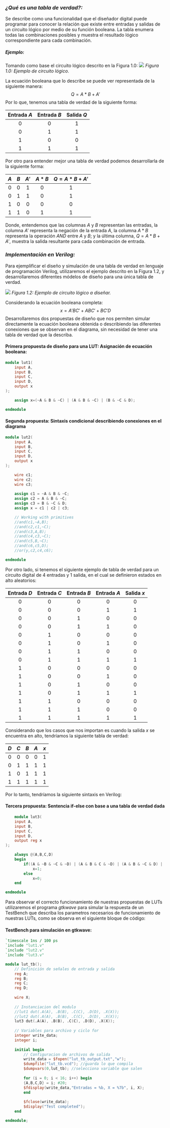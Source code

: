 ### _¿Qué es una **tabla de verdad**?:_
Se describe como una funcionalidad que el diseñador digital puede programar para conocer la relación que existe entre entradas y salidas de un circuito lógico por medio de su función booleana. La tabla enumera todas las combinaciones posibles y muestra el resultado lógico correspondiente para cada combinación.

##### _Ejemplo:_
Tomando como base el circuito lógico descrito en la Figura 1.0:
![](https://nandland.com/articles/images/boolean-algebra-equation-logic-gates2.png)
_Figura 1.0: Ejemplo de circuito lógico_.

La ecuación booleana que lo describe se puede ver representada de la siguiente manera: 
$$
Q=A*B+A'
$$
Por lo que, tenemos una tabla de verdad de la siguiente forma:

|Entrada $A$|Entrada $B$|Salida $Q$|
|:-------:|:-------:|:------:|
|0|0|1|
|0|1|1|
|1|0|0|
|1|1|1|

Por otro para entender mejor una tabla de verdad podemos desarrollarla de la siguiente forma:

|$A$|$B$|$A'$|$A*B$|$Q=A*B+A'$|
|:-:|:-:|:--:|:--:|:---:|
|0|0|1|0|1|
|0|1|1|0|1|
|1|0|0|0|0|
|1|1|0|1|1|

Donde, entendemos que las columnas $A$ y $B$ representan las entradas, la columna $A'$ representa la negación de la entrada $A$, la columna $A*B$ representa la operación _AND_ entre $A$ y $B$; y la última columna, $Q=A*B+A'$, muestra la salida resultante para cada combinación de entrada. 

### _Implementación en Verilog:_

Para ejemplificar el diseño y simulación de una tabla de verdad en lenguaje de programación Verilog, utilizaremos el ejemplo descrito en la Figura 1.2, y desarrollaremos diferentes módelos de diseño para una única tabla de verdad. 

![](https://cursos.clavijero.edu.mx/cursos/148_ac/modulo2/contenidos/imagenes/tema2.3/10_Ejemplo_diagrama_logico.jpg)
_Figura 1.2: Ejemplo de circuito lógico a diseñar._

Considerando la ecuación booleana completa: 
$$
x=A'BC'+ABC'+BC'D
$$
Desarrollaremos dos propuestas de diseño que nos permiten simular directamente la ecuación booleana obtenida o describiendo las diferentes conexiones que se observan en el diagrama, sin necesidad de tener una tabla de verdad que la describa. 

#### Primera propuesta de diseño para una LUT: Asignación de ecuación booleana:

```verilog
module lut1(
	input A,
	input B,
	input C,
	input D,
	output x
);

	assign x=(~A & B & ~C) | (A & B & ~C) | (B & ~C & D);

endmodule
```

#### Segunda propuesta: Sintaxis condicional describiendo conexiones en el diagrama

```verilog
module lut2(
	input A,
	input B,
	input C,
	input D,
	output x
);

	wire c1;
	wire c2;
	wire c3;
	
	assign c1 = ~A & B & ~C;
	assign c2 = A & B & ~C;
	assign c3 = B & ~C & D;
	assign x = c1 | c2 | c3;

	// Working with primitives
	//and(c1,~A,B);
	//and(c2,c1,~C);
	//and(c3,A,B);
	//and(c4,c3,~C);
	//and(c5,B,~C);
	//and(c6,c5,D);
	//or(y,c2,c4,c6);

endmodule
```

Por otro lado, si tenemos el siguiente ejemplo de tabla de verdad para un circuito digital de 4 entradas y 1 salida, en el cual se definieron estados en alto aleatorios:

|Entrada $D$|Entrada $C$|Entrada $B$|Entrada $A$|Salida $x$|
|:-:|:-:|:-:|:-:|:-:|
|0|0|0|0|0|
|0|0|0|1|1|
|0|0|1|0|0|
|0|0|1|1|0|
|0|1|0|0|0|
|0|1|0|1|0|
|0|1|1|0|0|
|0|1|1|1|1|
|1|0|0|0|0|
|1|0|0|1|0|
|1|0|1|0|0|
|1|0|1|1|1|
|1|1|0|0|0|
|1|1|1|0|0|
|1|1|1|1|1|

Considerando que los casos que nos importan es cuando la salida $x$ se encuentra en alto, tendríamos la siguiente tabla de verdad:

|$D$|$C$|$B$|$A$|$x$|
|:-:|:-:|:-:|:-:|:-:|
|0|0|0|0|1|
|0|1|1|1|1|
|1|0|1|1|1|
|1|1|1|1|1|

Por lo tanto, tendríamos la siguiente sintaxis en Verilog:

#### Tercera propuesta: Sentencia if-else con base a una tabla de verdad dada

```verilog
	module lut3(
	input A,
	input B,
	input C,
	input D,
	output reg x
);

	always @(A,B,C,D)
	begin
		if((A & ~B & ~C & ~D) | (A & B & C & ~D) | (A & B & ~C & D) | (A & B & C & D))
			x=1;
		else
			x=0;
	end

endmodule
```

Para observar el correcto funcionamiento de nuestras propuestas de LUTs utilizaremos el programa _gtkwave_ para simular la respuesta de un TestBench que describa los parametros necesarios de funcionamiento de nuestras LUTs, como se observa en el siguiente bloque de código:

#### TestBench para simulación en gtkwave:

```verilog
`timescale 1ns / 100 ps
`include "lut1.v"
`include "lut2.v"
`include "lut3.v"

module lut_tb();
	// Definición de señales de entrada y salida
	reg A;
	reg B;
	reg C;
	reg D;
	
	wire X;
	
	// Instanciacion del modulo
	//lut1 dut(.A(A), .B(B), .C(C), .D(D), .X(X));
	//lut2 dut(.A(A), .B(B), .C(C), .D(D), .X(X));
	lut3 dut(.A(A), .B(B), .C(C), .D(D), .X(X));
	
	// Variables para archivo y ciclo for
	integer write_data;
	integer i;
	
	initial begin
		// Configuracion de archivos de salida
		write_data = $fopen("lut_tb_output.txt","w");
		$dumpfile("lut_tb.vcd"); //guarda lo que compila
		$dumpvars(0,lut_tb); //selecciona variable que salen
		
		for (i = 0; i < 16; i++) begin
		{A,B,C,D} = i; #20;
		$fdisplay(write_data,"Entradas = %b, X = %7b", i, X);
		end
		
		$fclose(write_data);
		$display("Test completed");
	end

endmodule;
```
